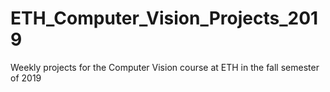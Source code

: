 # ETH_Computer_Vision_Projects_2019
Weekly projects for the Computer Vision course at ETH in the fall semester of 2019
